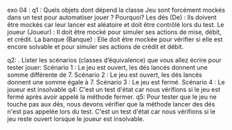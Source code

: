 exo 04 :
q1  : 
Quels objets dont dépend la classe Jeu sont forcément mockés dans un test 
pour automatiser jouer ? Pourquoi?
Les dés (De) : Ils doivent être mockés car leur lancer est aléatoire et doit être contrôlé lors du test.
Le joueur (Joueur) : Il doit être mocké pour simuler ses actions de mise, débit, et crédit.
La banque (Banque) : Elle doit être mockée pour vérifier si elle est encore solvable et pour simuler ses actions de crédit et débit.  

q2:
. Lister les scénarios (classes d’équivalence) que vous allez écrire pour tester 
jouer:
Scénario 1 : Le jeu est ouvert, les dés lancés donnent une somme différente de 7.
Scénario 2 : Le jeu est ouvert, les dés lancés donnent une somme égale à 7.
Scénario 3 : Le jeu est fermé.
Scénario 4 : Le joueur est insolvable
q4:
C'est un test d'état car nous vérifions si le jeu est fermé après avoir appelé la méthode fermer.
q5:
Pour tester que le jeu ne touche pas aux dés, nous devons vérifier que la méthode lancer des dés n'est pas appelée lors du test. 
C'est un test d'état car nous vérifions si le jeu reste ouvert lorsque le joueur est insolvable.

